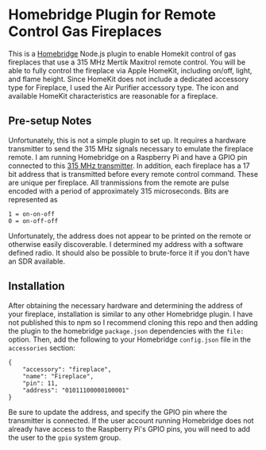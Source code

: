 Homebridge Plugin for Remote Control Gas Fireplaces
===================================================

This is a [Homebridge](https://github.com/nfarina/homebridge) Node.js plugin to enable Homekit control of gas fireplaces that use a 315 MHz Mertik Maxitrol remote control. You will be able to fully control the fireplace via Apple HomeKit, including on/off, light, and flame height. Since HomeKit does not include a dedicated accessory type for Fireplace, I used the Air Purifier accessory type. The icon and available HomeKit characteristics are reasonable for a fireplace.

Pre-setup Notes
---------------

Unfortunately, this is not a simple plugin to set up. It requires a hardware transmitter to send the 315 MHz signals necessary to emulate the fireplace remote. I am running Homebridge on a Raspberry Pi and have a GPIO pin connected to this [315 MHz transmitter](https://www.sparkfun.com/products/10535). In addition, each fireplace has a 17 bit address that is transmitted before every remote control command. These are unique per fireplace. All tranmissions from the remote are pulse encoded with a period of approximately 315 microseconds. Bits are represented as

    1 = on-on-off
    0 = on-off-off

Unfortunately, the address does not appear to be printed on the remote or otherwise easily discoverable. I determined my address with a software defined radio. It should also be possible to brute-force it if you don't have an SDR available.

Installation
------------
After obtaining the necessary hardware and determining the address of your fireplace, installation is similar to any other Homebridge plugin. I have not published this to npm so I recommend cloning this repo and then adding the plugin to the homebridge `package.json` dependencies with the `file:` option. Then, add the following to your Homebridge `config.json` file in the `accessories` section:

    {
        "accessory": "fireplace",
        "name": "Fireplace",
        "pin": 11,
        "address": "01011100000100001"
    }

Be sure to update the address, and specify the GPIO pin where the transmitter is connected. If the user account running Homebridge does not already have access to the Raspberry Pi's GPIO pins, you will need to add the user to the `gpio` system group.

